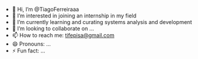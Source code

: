 - 👋 Hi, I’m @TiagoFerreiraaa
- 👀 I’m interested in joining an internship in my field
- 🌱 I’m currently learning and curating systems analysis and development
- 💞️ I’m looking to collaborate on ...
- 📫 How to reach me: tifepisa@gmail.com
- 😄 Pronouns: ...
- ⚡ Fun fact: ...

<!---
TiagoFerreiraaa/TiagoFerreiraaa is a ✨ special ✨ repository because its `README.md` (this file) appears on your GitHub profile.
You can click the Preview link to take a look at your changes.
--->
